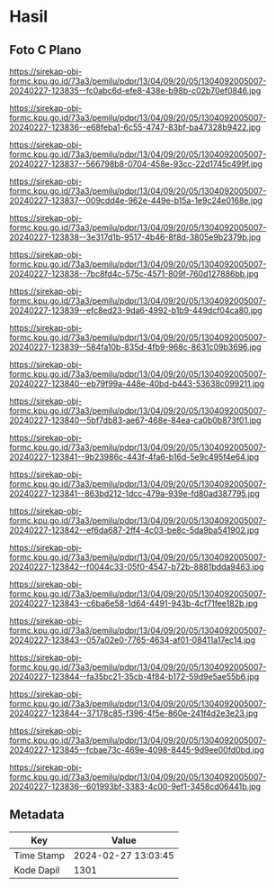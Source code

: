 # Hasil

## Foto C Plano

https://sirekap-obj-formc.kpu.go.id/73a3/pemilu/pdpr/13/04/09/20/05/1304092005007-20240227-123835--fc0abc6d-efe8-438e-b98b-c02b70ef0846.jpg

https://sirekap-obj-formc.kpu.go.id/73a3/pemilu/pdpr/13/04/09/20/05/1304092005007-20240227-123836--e68feba1-6c55-4747-83bf-ba47328b9422.jpg

https://sirekap-obj-formc.kpu.go.id/73a3/pemilu/pdpr/13/04/09/20/05/1304092005007-20240227-123837--566798b8-0704-458e-93cc-22d1745c499f.jpg

https://sirekap-obj-formc.kpu.go.id/73a3/pemilu/pdpr/13/04/09/20/05/1304092005007-20240227-123837--009cdd4e-962e-449e-b15a-1e9c24e0168e.jpg

https://sirekap-obj-formc.kpu.go.id/73a3/pemilu/pdpr/13/04/09/20/05/1304092005007-20240227-123838--3e317d1b-9517-4b46-8f8d-3805e9b2379b.jpg

https://sirekap-obj-formc.kpu.go.id/73a3/pemilu/pdpr/13/04/09/20/05/1304092005007-20240227-123838--7bc8fd4c-575c-4571-809f-760d127886bb.jpg

https://sirekap-obj-formc.kpu.go.id/73a3/pemilu/pdpr/13/04/09/20/05/1304092005007-20240227-123839--efc8ed23-9da6-4992-b1b9-449dcf04ca80.jpg

https://sirekap-obj-formc.kpu.go.id/73a3/pemilu/pdpr/13/04/09/20/05/1304092005007-20240227-123839--584fa10b-835d-4fb9-968c-8631c09b3696.jpg

https://sirekap-obj-formc.kpu.go.id/73a3/pemilu/pdpr/13/04/09/20/05/1304092005007-20240227-123840--eb79f99a-448e-40bd-b443-53638c099211.jpg

https://sirekap-obj-formc.kpu.go.id/73a3/pemilu/pdpr/13/04/09/20/05/1304092005007-20240227-123840--5bf7db83-ae67-468e-84ea-ca0b0b873f01.jpg

https://sirekap-obj-formc.kpu.go.id/73a3/pemilu/pdpr/13/04/09/20/05/1304092005007-20240227-123841--9b23986c-443f-4fa6-b16d-5e9c495f4e64.jpg

https://sirekap-obj-formc.kpu.go.id/73a3/pemilu/pdpr/13/04/09/20/05/1304092005007-20240227-123841--863bd212-1dcc-479a-939e-fd80ad387795.jpg

https://sirekap-obj-formc.kpu.go.id/73a3/pemilu/pdpr/13/04/09/20/05/1304092005007-20240227-123842--ef6da687-2ff4-4c03-be8c-5da9ba541902.jpg

https://sirekap-obj-formc.kpu.go.id/73a3/pemilu/pdpr/13/04/09/20/05/1304092005007-20240227-123842--f0044c33-05f0-4547-b72b-8881bdda9463.jpg

https://sirekap-obj-formc.kpu.go.id/73a3/pemilu/pdpr/13/04/09/20/05/1304092005007-20240227-123843--c6ba6e58-1d64-4491-943b-4cf71fee182b.jpg

https://sirekap-obj-formc.kpu.go.id/73a3/pemilu/pdpr/13/04/09/20/05/1304092005007-20240227-123843--057a02e0-7765-4634-af01-08411a17ec14.jpg

https://sirekap-obj-formc.kpu.go.id/73a3/pemilu/pdpr/13/04/09/20/05/1304092005007-20240227-123844--fa35bc21-35cb-4f84-b172-59d9e5ae55b6.jpg

https://sirekap-obj-formc.kpu.go.id/73a3/pemilu/pdpr/13/04/09/20/05/1304092005007-20240227-123844--37178c85-f396-4f5e-860e-241f4d2e3e23.jpg

https://sirekap-obj-formc.kpu.go.id/73a3/pemilu/pdpr/13/04/09/20/05/1304092005007-20240227-123845--fcbae73c-469e-4098-8445-9d9ee00fd0bd.jpg

https://sirekap-obj-formc.kpu.go.id/73a3/pemilu/pdpr/13/04/09/20/05/1304092005007-20240227-123836--601993bf-3383-4c00-9ef1-3458cd06441b.jpg


## Metadata

| Key        | Value               |
| ---------- | ------------------- |
| Time Stamp | 2024-02-27 13:03:45 |
| Kode Dapil | 1301                |



